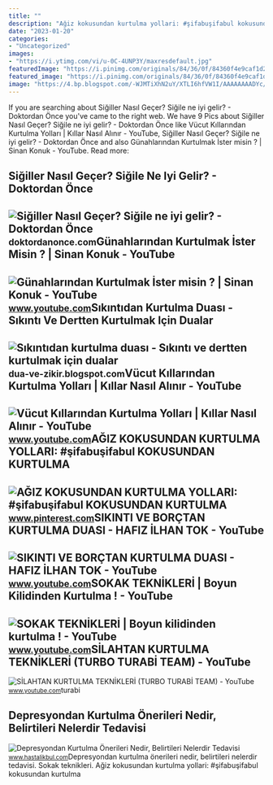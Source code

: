 ```yaml
---
title: ""
description: "Ağiz kokusundan kurtulma yollari: #şifabuşifabul kokusundan kurtulma"
date: "2023-01-20"
categories:
- "Uncategorized"
images:
- "https://i.ytimg.com/vi/u-0C-4UNP3Y/maxresdefault.jpg"
featuredImage: "https://i.pinimg.com/originals/84/36/0f/84360f4e9caf1d2ff262f86e6e9f9f14.jpg"
featured_image: "https://i.pinimg.com/originals/84/36/0f/84360f4e9caf1d2ff262f86e6e9f9f14.jpg"
image: "https://4.bp.blogspot.com/-WJMTiXhN2uY/XTLI6hfVW1I/AAAAAAAADYc/7XPhvRqtRiMBzFjc7FxSDe16bpx62TvrACK4BGAYYCw/s1600/Sikintidan-kurtulma-duasi-Sikinti-ve-dertten-kurtulmak%2B-icin-dua.jpg"
---
```


If you are searching about Siğiller Nasıl Geçer? Siğile ne iyi gelir? - Doktordan Önce you've came to the right web. We have 9 Pics about Siğiller Nasıl Geçer? Siğile ne iyi gelir? - Doktordan Önce like Vücut Kıllarından Kurtulma Yolları | Kıllar Nasıl Alınır - YouTube, Siğiller Nasıl Geçer? Siğile ne iyi gelir? - Doktordan Önce and also Günahlarından Kurtulmak İster misin ? | Sinan Konuk - YouTube. Read more:

Siğiller Nasıl Geçer? Siğile Ne Iyi Gelir? - Doktordan Önce
-----------------------------------------------------------

 ![Siğiller Nasıl Geçer? Siğile ne iyi gelir? - Doktordan Önce](https://doktordanonce.com/wp-content/uploads/2018/07/sigillerden-kurtulma-yontemleri.jpg) <small>doktordanonce.com</small>Günahlarından Kurtulmak İster Misin ? | Sinan Konuk - YouTube
-------------------------------------------------------------

 ![Günahlarından Kurtulmak İster misin ? | Sinan Konuk - YouTube](https://i.ytimg.com/vi/u-0C-4UNP3Y/maxresdefault.jpg) <small>www.youtube.com</small>Sıkıntıdan Kurtulma Duası - Sıkıntı Ve Dertten Kurtulmak Için Dualar
--------------------------------------------------------------------

 ![Sıkıntıdan kurtulma duası - Sıkıntı ve dertten kurtulmak için dualar](https://4.bp.blogspot.com/-WJMTiXhN2uY/XTLI6hfVW1I/AAAAAAAADYc/7XPhvRqtRiMBzFjc7FxSDe16bpx62TvrACK4BGAYYCw/s1600/Sikintidan-kurtulma-duasi-Sikinti-ve-dertten-kurtulmak%2B-icin-dua.jpg) <small>dua-ve-zikir.blogspot.com</small>Vücut Kıllarından Kurtulma Yolları | Kıllar Nasıl Alınır - YouTube
------------------------------------------------------------------

 ![Vücut Kıllarından Kurtulma Yolları | Kıllar Nasıl Alınır - YouTube](https://i.ytimg.com/vi/qyZ3ysboKuY/maxresdefault.jpg) <small>www.youtube.com</small>AĞIZ KOKUSUNDAN KURTULMA YOLLARI: #şifabuşifabul KOKUSUNDAN KURTULMA
--------------------------------------------------------------------

 ![AĞIZ KOKUSUNDAN KURTULMA YOLLARI: #şifabuşifabul KOKUSUNDAN KURTULMA](https://i.pinimg.com/originals/84/36/0f/84360f4e9caf1d2ff262f86e6e9f9f14.jpg) <small>www.pinterest.com</small>SIKINTI VE BORÇTAN KURTULMA DUASI - HAFIZ İLHAN TOK - YouTube
-------------------------------------------------------------

 ![SIKINTI VE BORÇTAN KURTULMA DUASI - HAFIZ İLHAN TOK - YouTube](https://i.ytimg.com/vi/bOb_T0d8peM/hqdefault.jpg) <small>www.youtube.com</small>SOKAK TEKNİKLERİ | Boyun Kilidinden Kurtulma ! - YouTube
--------------------------------------------------------

 ![SOKAK TEKNİKLERİ | Boyun kilidinden kurtulma ! - YouTube](https://i.ytimg.com/vi/_oBIBcnpgEg/maxresdefault.jpg) <small>www.youtube.com</small>SİLAHTAN KURTULMA TEKNİKLERİ (TURBO TURABİ TEAM) - YouTube
----------------------------------------------------------

 ![SİLAHTAN KURTULMA TEKNİKLERİ (TURBO TURABİ TEAM) - YouTube](https://i.ytimg.com/vi/DL1t5l3Dw9o/maxresdefault.jpg) <small>www.youtube.com</small>turabi

Depresyondan Kurtulma Önerileri Nedir, Belirtileri Nelerdir Tedavisi
--------------------------------------------------------------------

 ![Depresyondan Kurtulma Önerileri Nedir, Belirtileri Nelerdir Tedavisi](http://www.hastalikbul.com/galeri/d/depresyondan-kurtulma-onerileri-1.jpg) <small>www.hastalikbul.com</small>Depresyondan kurtulma önerileri nedir, belirtileri nelerdir tedavisi. Sokak tekni̇kleri̇. Ağiz kokusundan kurtulma yollari: #şifabuşifabul kokusundan kurtulma
